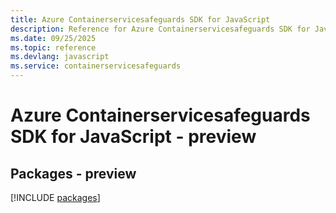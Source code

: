 ```yaml
---
title: Azure Containerservicesafeguards SDK for JavaScript
description: Reference for Azure Containerservicesafeguards SDK for JavaScript
ms.date: 09/25/2025
ms.topic: reference
ms.devlang: javascript
ms.service: containerservicesafeguards
---
```

# Azure Containerservicesafeguards SDK for JavaScript - preview
## Packages - preview
[!INCLUDE [packages](containerservicesafeguards-index.md)]
